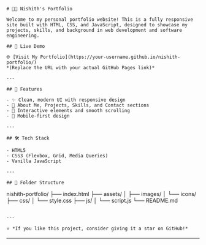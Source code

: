 
```
# 🧑‍💻 Nishith's Portfolio

Welcome to my personal portfolio website! This is a fully responsive site built with HTML, CSS, and JavaScript, designed to showcase my projects, skills, and background in web development and software engineering.

## 🚀 Live Demo

🌐 [Visit My Portfolio](https://your-username.github.io/nishith-portfolio/)  
*(Replace the URL with your actual GitHub Pages link)*

---

## 📂 Features

- ✨ Clean, modern UI with responsive design
- 🧩 About Me, Projects, Skills, and Contact sections
- 🎯 Interactive elements and smooth scrolling
- 📱 Mobile-first design

---

## 🛠️ Tech Stack

- HTML5
- CSS3 (Flexbox, Grid, Media Queries)
- Vanilla JavaScript

---

## 📁 Folder Structure

```

nishith-portfolio/
├── index.html
├── assets/
│   ├── images/
│   └── icons/
├── css/
│   └── style.css
├── js/
│   └── script.js
└── README.md

```

---

⭐️ *If you like this project, consider giving it a star on GitHub!*
```

---